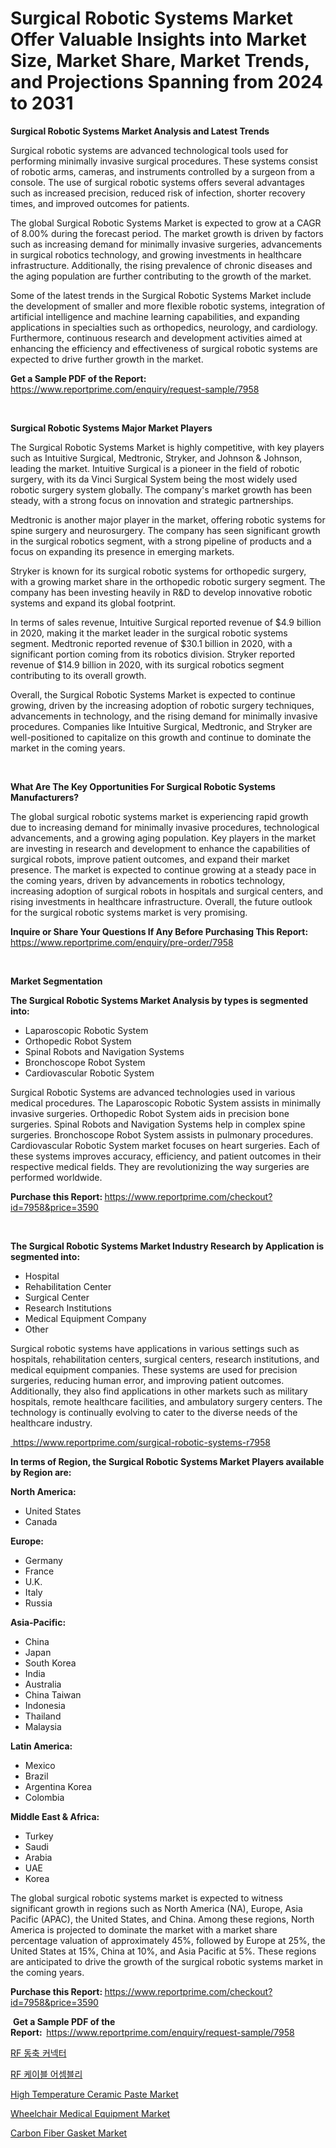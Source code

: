<p><h1>Surgical Robotic Systems Market Offer Valuable Insights into Market Size, Market Share, Market Trends, and Projections Spanning from 2024 to 2031</h1></p><p><strong>Surgical Robotic Systems Market Analysis and Latest Trends</strong></p>
<p><p>Surgical robotic systems are advanced technological tools used for performing minimally invasive surgical procedures. These systems consist of robotic arms, cameras, and instruments controlled by a surgeon from a console. The use of surgical robotic systems offers several advantages such as increased precision, reduced risk of infection, shorter recovery times, and improved outcomes for patients.</p><p>The global Surgical Robotic Systems Market is expected to grow at a CAGR of 8.00% during the forecast period. The market growth is driven by factors such as increasing demand for minimally invasive surgeries, advancements in surgical robotics technology, and growing investments in healthcare infrastructure. Additionally, the rising prevalence of chronic diseases and the aging population are further contributing to the growth of the market.</p><p>Some of the latest trends in the Surgical Robotic Systems Market include the development of smaller and more flexible robotic systems, integration of artificial intelligence and machine learning capabilities, and expanding applications in specialties such as orthopedics, neurology, and cardiology. Furthermore, continuous research and development activities aimed at enhancing the efficiency and effectiveness of surgical robotic systems are expected to drive further growth in the market.</p></p>
<p><strong>Get a Sample PDF of the Report:&nbsp;</strong> <a href="https://www.reportprime.com/enquiry/request-sample/7958">https://www.reportprime.com/enquiry/request-sample/7958</a></p>
<p>&nbsp;</p>
<p><strong>Surgical Robotic Systems Major Market Players</strong></p>
<p><p>The Surgical Robotic Systems Market is highly competitive, with key players such as Intuitive Surgical, Medtronic, Stryker, and Johnson & Johnson, leading the market. Intuitive Surgical is a pioneer in the field of robotic surgery, with its da Vinci Surgical System being the most widely used robotic surgery system globally. The company's market growth has been steady, with a strong focus on innovation and strategic partnerships.</p><p>Medtronic is another major player in the market, offering robotic systems for spine surgery and neurosurgery. The company has seen significant growth in the surgical robotics segment, with a strong pipeline of products and a focus on expanding its presence in emerging markets.</p><p>Stryker is known for its surgical robotic systems for orthopedic surgery, with a growing market share in the orthopedic robotic surgery segment. The company has been investing heavily in R&D to develop innovative robotic systems and expand its global footprint.</p><p>In terms of sales revenue, Intuitive Surgical reported revenue of $4.9 billion in 2020, making it the market leader in the surgical robotic systems segment. Medtronic reported revenue of $30.1 billion in 2020, with a significant portion coming from its robotics division. Stryker reported revenue of $14.9 billion in 2020, with its surgical robotics segment contributing to its overall growth.</p><p>Overall, the Surgical Robotic Systems Market is expected to continue growing, driven by the increasing adoption of robotic surgery techniques, advancements in technology, and the rising demand for minimally invasive procedures. Companies like Intuitive Surgical, Medtronic, and Stryker are well-positioned to capitalize on this growth and continue to dominate the market in the coming years.</p></p>
<p>&nbsp;</p>
<p><strong>What Are The Key Opportunities For Surgical Robotic Systems Manufacturers?</strong></p>
<p><p>The global surgical robotic systems market is experiencing rapid growth due to increasing demand for minimally invasive procedures, technological advancements, and a growing aging population. Key players in the market are investing in research and development to enhance the capabilities of surgical robots, improve patient outcomes, and expand their market presence. The market is expected to continue growing at a steady pace in the coming years, driven by advancements in robotics technology, increasing adoption of surgical robots in hospitals and surgical centers, and rising investments in healthcare infrastructure. Overall, the future outlook for the surgical robotic systems market is very promising.</p></p>
<p><strong>Inquire or Share Your Questions If Any Before Purchasing This Report:</strong> <a href="https://www.reportprime.com/enquiry/pre-order/7958">https://www.reportprime.com/enquiry/pre-order/7958</a></p>
<p>&nbsp;</p>
<p><strong>Market Segmentation</strong></p>
<p><strong>The Surgical Robotic Systems Market Analysis by types is segmented into:</strong></p>
<p><ul><li>Laparoscopic Robotic System</li><li>Orthopedic Robot System</li><li>Spinal Robots and Navigation Systems</li><li>Bronchoscope Robot System</li><li>Cardiovascular Robotic System</li></ul></p>
<p><p>Surgical Robotic Systems are advanced technologies used in various medical procedures. The Laparoscopic Robotic System assists in minimally invasive surgeries. Orthopedic Robot System aids in precision bone surgeries. Spinal Robots and Navigation Systems help in complex spine surgeries. Bronchoscope Robot System assists in pulmonary procedures. Cardiovascular Robotic System market focuses on heart surgeries. Each of these systems improves accuracy, efficiency, and patient outcomes in their respective medical fields. They are revolutionizing the way surgeries are performed worldwide.</p></p>
<p><strong>Purchase this Report:&nbsp;</strong><a href="https://www.reportprime.com/checkout?id=7958&price=3590">https://www.reportprime.com/checkout?id=7958&price=3590</a></p>
<p>&nbsp;</p>
<p><strong>The Surgical Robotic Systems Market Industry Research by Application is segmented into:</strong></p>
<p><ul><li>Hospital</li><li>Rehabilitation Center</li><li>Surgical Center</li><li>Research Institutions</li><li>Medical Equipment Company</li><li>Other</li></ul></p>
<p><p>Surgical robotic systems have applications in various settings such as hospitals, rehabilitation centers, surgical centers, research institutions, and medical equipment companies. These systems are used for precision surgeries, reducing human error, and improving patient outcomes. Additionally, they also find applications in other markets such as military hospitals, remote healthcare facilities, and ambulatory surgery centers. The technology is continually evolving to cater to the diverse needs of the healthcare industry.</p></p>
<p><a href="https://www.reportprime.com/surgical-robotic-systems-r7958">&nbsp;https://www.reportprime.com/surgical-robotic-systems-r7958</a></p>
<p><strong>In terms of Region, the Surgical Robotic Systems Market Players available by Region are:</strong></p>
<p>
    <p> <strong> North America: </strong>
        <ul>
            <li>United States</li>
            <li>Canada</li>
        </ul>
        </p> 
    <p> <strong> Europe: </strong>
        <ul>
            <li>Germany</li>
            <li>France</li>
            <li>U.K.</li>
            <li>Italy</li>
            <li>Russia</li>
        </ul>
        </p> 
    <p> <strong> Asia-Pacific: </strong>
        <ul>
            <li>China</li>
            <li>Japan</li>
            <li>South Korea</li>
            <li>India</li>
            <li>Australia</li>
            <li>China Taiwan</li>
            <li>Indonesia</li>
            <li>Thailand</li>
            <li>Malaysia</li>
        </ul>
        </p> 
    <p> <strong> Latin America: </strong>
        <ul>
            <li>Mexico</li>
            <li>Brazil</li>
            <li>Argentina Korea</li>
            <li>Colombia</li>
        </ul>
        </p> 
    <p> <strong> Middle East & Africa: </strong>
        <ul>
            <li>Turkey</li>
            <li>Saudi</li>
            <li>Arabia</li>
            <li>UAE</li>
            <li>Korea</li>
        </ul>
    </p>
    </p>
<p><p>The global surgical robotic systems market is expected to witness significant growth in regions such as North America (NA), Europe, Asia Pacific (APAC), the United States, and China. Among these regions, North America is projected to dominate the market with a market share percentage valuation of approximately 45%, followed by Europe at 25%, the United States at 15%, China at 10%, and Asia Pacific at 5%. These regions are anticipated to drive the growth of the surgical robotic systems market in the coming years.</p></p>
<p><strong>Purchase this Report: </strong><a href="https://www.reportprime.com/checkout?id=7958&price=3590">https://www.reportprime.com/checkout?id=7958&price=3590</a></p>
<p>&nbsp;<strong>Get a Sample PDF of the Report:&nbsp;&nbsp;</strong><a href="https://www.reportprime.com/enquiry/request-sample/7958">https://www.reportprime.com/enquiry/request-sample/7958</a></p>
<p><strong></strong></p>
<p><p><a href="https://github.com/CorEmtymerich56566/Market-Research-Report-List-1/blob/main/523836031400.md">RF 동축 커넥터</a></p><p><a href="https://github.com/GabrielBlanda5656/Market-Research-Report-List-1/blob/main/178647031399.md">RF 케이블 어셈블리</a></p><p><a href="https://www.linkedin.com/pulse/high-temperature-ceramic-paste-market-share-amp-new-trends-analysis-qw1ge?trackingId=WOu2tNbxpR6FbS964Q%2Byxw%3D%3D">High Temperature Ceramic Paste Market</a></p><p><a href="https://github.com/Hazelklievgspy6vdcsmu106w/Market-Research-Report-List-2/blob/main/wheelchair-medical-equipment-market.md">Wheelchair Medical Equipment Market</a></p><p><a href="https://issuu.com/reportprime-2/docs/carbon-fiber-gasket-market-size-2030.pptx">Carbon Fiber Gasket Market</a></p></p>